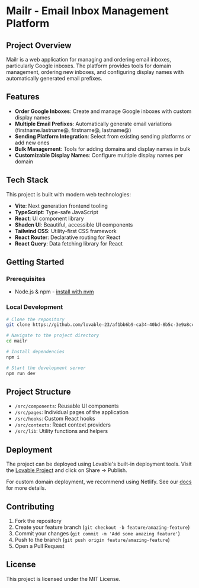 
# Mailr - Email Inbox Management Platform

## Project Overview

Mailr is a web application for managing and ordering email inboxes, particularly Google inboxes. The platform provides tools for domain management, ordering new inboxes, and configuring display names with automatically generated email prefixes.

## Features

- **Order Google Inboxes**: Create and manage Google inboxes with custom display names
- **Multiple Email Prefixes**: Automatically generate email variations (firstname.lastname@, firstname@, lastname@)
- **Sending Platform Integration**: Select from existing sending platforms or add new ones
- **Bulk Management**: Tools for adding domains and display names in bulk
- **Customizable Display Names**: Configure multiple display names per domain

## Tech Stack

This project is built with modern web technologies:

- **Vite**: Next generation frontend tooling
- **TypeScript**: Type-safe JavaScript
- **React**: UI component library
- **Shadcn UI**: Beautiful, accessible UI components
- **Tailwind CSS**: Utility-first CSS framework
- **React Router**: Declarative routing for React
- **React Query**: Data fetching library for React

## Getting Started

### Prerequisites

- Node.js & npm - [install with nvm](https://github.com/nvm-sh/nvm#installing-and-updating)

### Local Development

```sh
# Clone the repository
git clone https://github.com/lovable-23/af1bb6b9-ca34-40bd-8b5c-3e9a8ccb2e8b.git

# Navigate to the project directory
cd mailr

# Install dependencies
npm i

# Start the development server
npm run dev
```

## Project Structure

- `/src/components`: Reusable UI components
- `/src/pages`: Individual pages of the application
- `/src/hooks`: Custom React hooks
- `/src/contexts`: React context providers
- `/src/lib`: Utility functions and helpers

## Deployment

The project can be deployed using Lovable's built-in deployment tools. Visit the [Lovable Project](https://lovable.dev/projects/399c0db2-54bb-4581-8443-3587115d3cdb) and click on Share -> Publish.

For custom domain deployment, we recommend using Netlify. See our [docs](https://docs.lovable.dev/tips-tricks/custom-domain/) for more details.

## Contributing

1. Fork the repository
2. Create your feature branch (`git checkout -b feature/amazing-feature`)
3. Commit your changes (`git commit -m 'Add some amazing feature'`)
4. Push to the branch (`git push origin feature/amazing-feature`)
5. Open a Pull Request

## License

This project is licensed under the MIT License.
